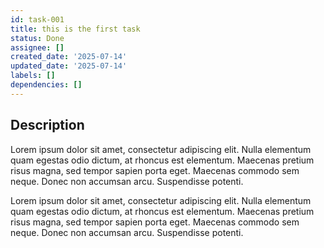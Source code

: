 ```yaml
---
id: task-001
title: this is the first task
status: Done
assignee: []
created_date: '2025-07-14'
updated_date: '2025-07-14'
labels: []
dependencies: []
---
```


## Description

Lorem ipsum dolor sit amet, consectetur adipiscing elit. Nulla elementum quam egestas odio dictum, at rhoncus est elementum. Maecenas pretium risus magna, sed tempor sapien porta eget. Maecenas commodo sem neque. Donec non accumsan arcu. Suspendisse potenti. 

Lorem ipsum dolor sit amet, consectetur adipiscing elit. Nulla elementum quam egestas odio dictum, at rhoncus est elementum. Maecenas pretium risus magna, sed tempor sapien porta eget. Maecenas commodo sem neque. Donec non accumsan arcu. Suspendisse potenti.
